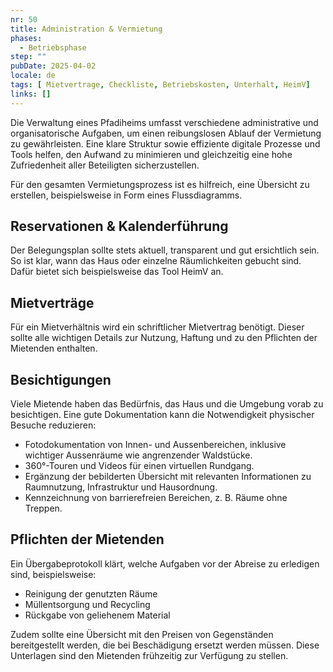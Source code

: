 ```yaml
---
nr: 50
title: Administration & Vermietung 
phases:
  - Betriebsphase
step: ""
pubDate: 2025-04-02
locale: de
tags: [ Mietvertrage, Checkliste, Betriebskosten, Unterhalt, HeimV]
links: []
---
```


Die Verwaltung eines Pfadiheims umfasst verschiedene administrative und organisatorische Aufgaben, um einen reibungslosen Ablauf der Vermietung zu gewährleisten. Eine klare Struktur sowie effiziente digitale Prozesse und Tools helfen, den Aufwand zu minimieren und gleichzeitig eine hohe Zufriedenheit aller Beteiligten sicherzustellen.

Für den gesamten Vermietungsprozess ist es hilfreich, eine Übersicht zu erstellen, beispielsweise in Form eines Flussdiagramms. 

## Reservationen & Kalenderführung

Der Belegungsplan sollte stets aktuell, transparent und gut ersichtlich sein. So ist klar, wann das Haus oder einzelne Räumlichkeiten gebucht sind. Dafür bietet sich beispielsweise das Tool HeimV an.

## Mietverträge

Für ein Mietverhältnis wird ein schriftlicher Mietvertrag benötigt. Dieser sollte alle wichtigen Details zur Nutzung, Haftung und zu den Pflichten der Mietenden enthalten.

## Besichtigungen

Viele Mietende haben das Bedürfnis, das Haus und die Umgebung vorab zu besichtigen. Eine gute Dokumentation kann die Notwendigkeit physischer Besuche reduzieren:

- Fotodokumentation von Innen- und Aussenbereichen, inklusive wichtiger Aussenräume wie angrenzender Waldstücke.
- 360°-Touren und Videos für einen virtuellen Rundgang.
- Ergänzung der bebilderten Übersicht mit relevanten Informationen zu Raumnutzung, Infrastruktur und Hausordnung.
- Kennzeichnung von barrierefreien Bereichen, z. B. Räume ohne Treppen.

## Pflichten der Mietenden

Ein Übergabeprotokoll klärt, welche Aufgaben vor der Abreise zu erledigen sind, beispielsweise:

- Reinigung der genutzten Räume
- Müllentsorgung und Recycling
- Rückgabe von geliehenem Material

Zudem sollte eine Übersicht mit den Preisen von Gegenständen bereitgestellt werden, die bei Beschädigung ersetzt werden müssen. Diese Unterlagen sind den Mietenden frühzeitig zur Verfügung zu stellen.
